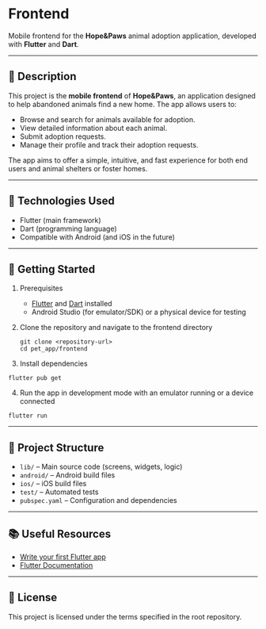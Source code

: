# Frontend

Mobile frontend for the **Hope&Paws** animal adoption application, developed with **Flutter** and **Dart**.

---

## 📱 Description

This project is the **mobile frontend** of **Hope&Paws**, an application designed to help abandoned animals find a new home. The app allows users to:

- Browse and search for animals available for adoption.
- View detailed information about each animal.
- Submit adoption requests.
- Manage their profile and track their adoption requests.

The app aims to offer a simple, intuitive, and fast experience for both end users and animal shelters or foster homes.

---

## 🚀 Technologies Used

- Flutter (main framework)
- Dart (programming language)
- Compatible with Android (and iOS in the future)

---

## 🏁 Getting Started

1. Prerequisites  
    - [Flutter](https://docs.flutter.dev/get-started/install) and [Dart](https://dart.dev/get-dart) installed
    - Android Studio (for emulator/SDK) or a physical device for testing

2. Clone the repository and navigate to the frontend directory

    ```
    git clone <repository-url>
    cd pet_app/frontend
    ```

3. Install dependencies

```
flutter pub get
```

4. Run the app in development mode with an emulator running or a device connected

```
flutter run
```

---

## 📂 Project Structure

- `lib/` – Main source code (screens, widgets, logic)
- `android/` – Android build files
- `ios/` – iOS build files
- `test/` – Automated tests
- `pubspec.yaml` – Configuration and dependencies

---

## 📚 Useful Resources

- [Write your first Flutter app](https://docs.flutter.dev/get-started/codelab)  
- [Flutter Documentation](https://docs.flutter.dev/)

---

## 📝 License

This project is licensed under the terms specified in the root repository.
